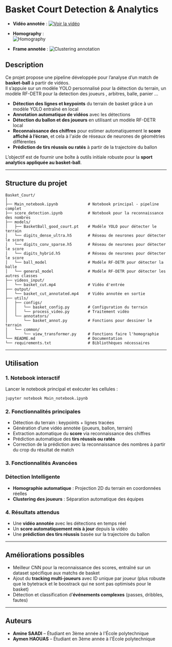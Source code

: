 # Basket Court Detection & Analytics  

- **Vidéo annotée** :
[![Voir la vidéo](output/video_thumbnail.png)](output/basket_players.mp4)


- **Homography** :  
![Homography](output/Homography.png)

- **Frame annotée** :
![Clustering annotation](output/annotated_img.png)



## Description  
Ce projet propose une pipeline développée pour l’analyse d’un match de **basket-ball** à partir de vidéos.  
Il s’appuie sur un modèle YOLO personnalisé pour la détection du terrain, un modèle RF-DETR pour la detection des joueurs , arbitres, balle, panier ...

- **Détection des lignes et keypoints** du terrain de basket grâce à un modèle YOLO entraîné en local
- **Annotation automatique de vidéos** avec les détections  
- **Détection du ballon et des joueurs** en utilisant un modèle RF-DETR local
- **Reconnaissance des chiffres** pour estimer automatiquement le **score affiché à l’écran**, et cela à l'aide de réseaux de neurones de géométries différentes
- **Prédiction de tirs réussis ou ratés** à partir de la trajectoire du ballon  

L’objectif est de fournir une boîte à outils initiale robuste pour la **sport analytics appliquée au basket-ball**.  

---

## Structure du projet  
```
Basket_Court/
│
├── Main_notebook.ipynb             # Notebook principal - pipeline complet
├── score_detection.ipynb           # Notebook pour la reconnaissance des nombres
├── models/
│   ├── BasketBall_good_court.pt    # Modèle YOLO pour détecter le terrain
│   └── digits_dense_ultra.h5       # Réseau de neurones pour détecter le score
│   └── digits_conv_sparse.h5       # Réseau de neurones pour détecter le score
│   └── digits_hybrid.h5            # Réseau de neurones pour détecter le score
│   └── ball_model                  # Modèle RF-DETR pour détecter la balle
│   └── general_model               # Modèle RF-DETR pour détecter les autres classes
├── videos_input/
│   └── basket_cut.mp4              # Vidéo d'entrée 
├── output/
│   └── basket_cut_annotated.mp4    # Vidéo annotée en sortie
├── utils/
│   ├── configs/
│   │   └── basket_config.py        # Configuration du terrain
│   │   └── process_video.py        # Traitement vidéo
│   └── annotators/
│       └── basket_annot.py         # Fonctions pour dessiner le terrain 
│   └── common/
│       └── view_transformer.py     # Fonctions faire l'homographie 
└── README.md                       # Documentation
└── requirements.txt                # Bibliothèques nécessaires
```

---

## Utilisation  

### 1. Notebook interactif  
Lancer le notebook principal et exécuter les cellules :  
```bash
jupyter notebook Main_notebook.ipynb
```

### 2. Fonctionnalités principales  
- Détection du terrain : keypoints + lignes tracées  
- Génération d’une vidéo annotée (joueurs, ballon, terrain)  
- Extraction automatique du **score** via reconnaissance des chiffres  
- Prédiction automatique des **tirs réussis ou ratés**  
- Correction de la prédiction avec la reconnaissance des nombres à partir du crop du résultat de match

### 3. Fonctionnalités Avancées

### Détection Intelligente
- **Homographie automatique** : Projection 2D du terrain en coordonnées réelles
- **Clustering des joueurs** : Séparation automatique des équipes


### 4. Résultats attendus  
- Une **vidéo annotée** avec les détections en temps réel  
- Un **score automatiquement mis à jour** depuis la vidéo  
- Une **prédiction des tirs réussis** basée sur la trajectoire du ballon  


---

## Améliorations possibles  
- Meilleur CNN pour la reconnaissance des scores, entraîné sur un dataset spécifique aux matchs de basket  
- Ajout du **tracking multi-joueurs** avec ID unique par joueur (plus robuste que le bytetrack et le boostrack qui ne sont pas optimisés pour le basket)
- Détection et classification d’**événements complexes** (passes, dribbles, fautes)  

---

## Auteurs  
- **Amine SAADI**  – Étudiant en 3ème année à l'École polytechnique  
- **Aymen HAOUAS** – Étudiant en 3ème année à l'École polytechnique   

